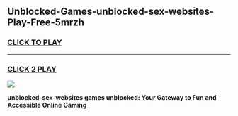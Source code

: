 
## Unblocked-Games-unblocked-sex-websites-Play-Free-5mrzh
<h3>
<a href="https://premium76.site?title=unblocked-sex-websites&ref=18A1">CLICK TO PLAY</a></h3>
<hr>

<h3>
<a href="https://premium76.site?title=unblocked-sex-websites&ref=18A1">CLICK 2 PLAY</a>
  
</h3>

<a href="https://premium76.site?title=unblocked-sex-websites&ref=18A1"><img src="https://clearcache.store/games.png"></a>


**unblocked-sex-websites games unblocked: Your Gateway to Fun and Accessible Online Gaming**
